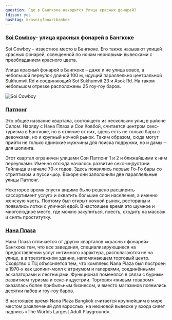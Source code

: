 ```yaml
---
question: Где в Бангкоке находится Улица красных фонарей?
ldjson: yes
hashtag: krasniyfonaribankok
---
```


### [Soi Cowboy](https://maps.app.goo.gl/976fv9GhT3hF2crT7)- улица красных фонарей в Бангкоке

Soi Cowboy – известное место в Бангкоке. Его также называют улицей красных фонарей, освещенной по ночам неоновыми вывесками с преобладанием красного цвета.

Улица красный фонарей в Бангкоке – даже и не улица вовсе, а небольшой переулок длиной 100 м, идущий параллельно центральной Sukhumvit Rd и соединяющий Soi Sukhumvit 23 и Asok Rd. На таком небольшом отрезке расположены 25 гоу-гоу баров.

![Soi Cowboy](https://bangkokfaq.ru/assets/SoiCowboy.jpg)

### [Патпонг](https://goo.gl/maps/bbawHi4szJvcbdmK7)

Это общее название квартала, состоящего из нескольких улиц в районе Силом. Наряду с Нана Плаза и Сои Ковбой, считается центром секс-туризма в Бангкоке, но в отличие от них, здесь есть не только бары с девочками, но и крупный ночной рынок. Таким образом, сюда могут прийти не только одинокие мужчины для поиска подружки, но и дамы – для шопинга. 

Этот квартал ограничен улицами Сои Патпонг 1 и 2 и ближайшими к ним переулками. Именно отсюда началось развитие секс-индустрии Тайланда в начале 70-х годов. Здесь появились первые Го-Го бары со стриптизом и пусси-шоу. Вскоре они заполонили две параллельные улицы Патпонг.

Некоторое время спустя видимо было решено расширить «ассортимент услуг» и охватить большие слои населения, а именно женскую часть. Поэтому был открыт ночной рынок, рестораны и появились лотки с уличной едой. В настоящее время это шумное и многолюдное место, где можно закупиться, поесть, сходить на массаж и снять проститутку.

### [Нана Плаза](https://goo.gl/maps/7ca4rT7tg7CiqhBn9)

Нана Плаза отличается от других кварталов «красных фонарей» Бангкока тем, что все заведения, специализирующиеся на предоставлении услуг интимного характера, располагаются не на улице, а в трехэтажном здании, напоминающем торговый центр. Сходство с ТЦ объясняется тем, что комплекс Nana Plaza был построен в 1970-х как шопинг-молл с атриумом и галереями, соединёнными эскалаторами и лестницами. Функционал поменялся в связи с бурным развитием туризма и секс-индустрии. Торговля «живым товаром» оказалась более прибыльным бизнесом, и вместо магазинов появились десятки пабов и гоу-гоу баров.

В настоящее время Nana Plaza Bangkok считается крупнейшим в мире местом развлечений для взрослых, на неоновой вывеске у входа сияет надпись «The Worlds Largest Adult Playground».


